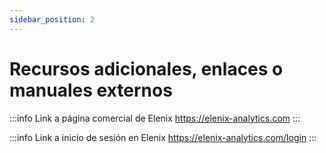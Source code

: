 ```yaml
---
sidebar_position: 2
---
```


# Recursos adicionales, enlaces o manuales externos

:::info Link a página comercial de Elenix
https://elenix-analytics.com
:::

:::info Link a inicio de sesión en Elenix
https://elenix-analytics.com/login
:::
